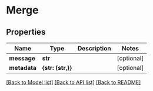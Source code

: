 # Merge


## Properties
Name | Type | Description | Notes
------------ | ------------- | ------------- | -------------
**message** | **str** |  | [optional] 
**metadata** | **{str: (str,)}** |  | [optional] 

[[Back to Model list]](../README.md#documentation-for-models) [[Back to API list]](../README.md#documentation-for-api-endpoints) [[Back to README]](../README.md)


